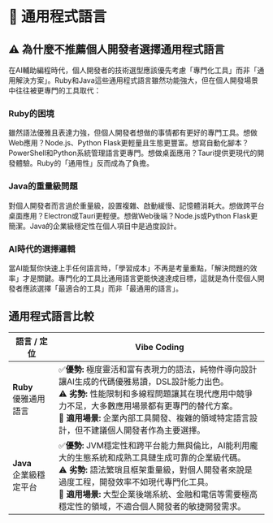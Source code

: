 # 💎 通用程式語言

## ⚠️ **為什麼不推薦個人開發者選擇通用程式語言**

在AI輔助編程時代，個人開發者的技術選型應該優先考慮「專門化工具」而非「通用解決方案」。Ruby和Java這些通用程式語言雖然功能強大，但在個人開發場景中往往被更專門的工具取代：

### Ruby的困境
雖然語法優雅且表達力強，但個人開發者想做的事情都有更好的專門工具。想做Web應用？Node.js、Python Flask更輕量且生態更豐富。想寫自動化腳本？PowerShell和Python系統管理語言更專門。想做桌面應用？Tauri提供更現代的開發體驗。Ruby的「通用性」反而成為了負擔。

### Java的重量級問題
對個人開發者而言過於重量級，設置複雜、啟動緩慢、記憶體消耗大。想做跨平台桌面應用？Electron或Tauri更輕便。想做Web後端？Node.js或Python Flask更簡潔。Java的企業級穩定性在個人項目中是過度設計。

### AI時代的選擇邏輯
當AI能幫你快速上手任何語言時，「學習成本」不再是考量重點，「解決問題的效率」才是關鍵。專門化的工具比通用語言更能快速達成目標，這就是為什麼個人開發者應該選擇「最適合的工具」而非「最通用的語言」。

## 通用程式語言比較

| 語言 / 定位                     | Vibe Coding                                                                                                                                                                                                                                                                                                                             |
| ------------------------------------- | --------------------------------------------------------------------------------------------------------------------------------------------------------------------------------------------------------------------------------------------------------------------------------------------------------------------------------------- |
| **Ruby**<br>優雅通用語言   | ✅**優勢:** 極度靈活和富有表現力的語法，純物件導向設計讓AI生成的代碼優雅易讀，DSL設計能力出色。<br>⚠️ **劣勢:** 性能限制和多線程問題讓其在現代應用中競爭力不足，大多數應用場景都有更專門的替代方案。<br>🎯 **適用場景:** 企業內部工具開發、複雜的領域特定語言設計，但不建議個人開發者作為主要選擇。         |
| **Java**<br>企業級穩定平台 | ✅**優勢:** JVM穩定性和跨平台能力無與倫比，AI能利用龐大的生態系統和成熟工具鏈生成可靠的企業級代碼。<br>⚠️ **劣勢:** 語法繁瑣且框架重量級，對個人開發者來說是過度工程，開發效率不如現代專門化工具。<br>🎯 **適用場景:** 大型企業後端系統、金融和電信等需要極高穩定性的領域，不適合個人開發者的敏捷開發需求。 |